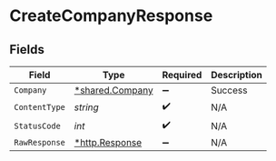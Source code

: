 # CreateCompanyResponse


## Fields

| Field                                                  | Type                                                   | Required                                               | Description                                            |
| ------------------------------------------------------ | ------------------------------------------------------ | ------------------------------------------------------ | ------------------------------------------------------ |
| `Company`                                              | [*shared.Company](../../models/shared/company.md)      | :heavy_minus_sign:                                     | Success                                                |
| `ContentType`                                          | *string*                                               | :heavy_check_mark:                                     | N/A                                                    |
| `StatusCode`                                           | *int*                                                  | :heavy_check_mark:                                     | N/A                                                    |
| `RawResponse`                                          | [*http.Response](https://pkg.go.dev/net/http#Response) | :heavy_minus_sign:                                     | N/A                                                    |